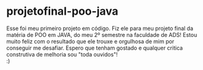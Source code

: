 # projetofinal-poo-java
 Esse foi meu primeiro projeto em código. Fiz ele para meu projeto final da matéria de POO em JAVA, do meu 2º semestre na faculdade de ADS!
 Estou muito feliz com o resultado que ele trouxe e orgulhosa de mim por conseguir me desafiar. 
 Espero que tenham gostado e qualquer critica construtiva de melhoria sou "toda ouvidos"!  
:)
